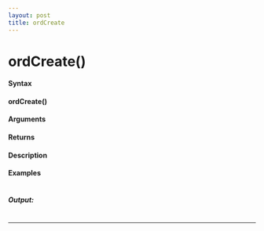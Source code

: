 ```yaml
---
layout: post
title: ordCreate
---
```


# ordCreate()


#### Syntax

#### ordCreate()

#### Arguments

#### Returns

#### Description

#### Examples

```

```

##### Output:

```

```

---